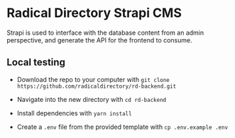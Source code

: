 # Radical Directory Strapi CMS

Strapi is used to interface with the database content from an admin perspective, and generate the API for the frontend to consume.

## Local testing

- Download the repo to your computer with `git clone https://github.com/radicaldirectory/rd-backend.git`

- Navigate into the new directory with `cd rd-backend`

- Install dependencies with `yarn install`

- Create a `.env` file from the provided template with `cp .env.example .env`
